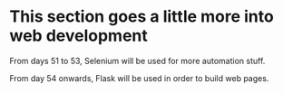 # This section goes a little more into web development

From days 51 to 53, Selenium will be used for more automation stuff.

From day 54 onwards, Flask will be used in order to build web pages.
